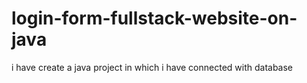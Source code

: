 # login-form-fullstack-website-on-java
i have create a java project in which i have connected with database
